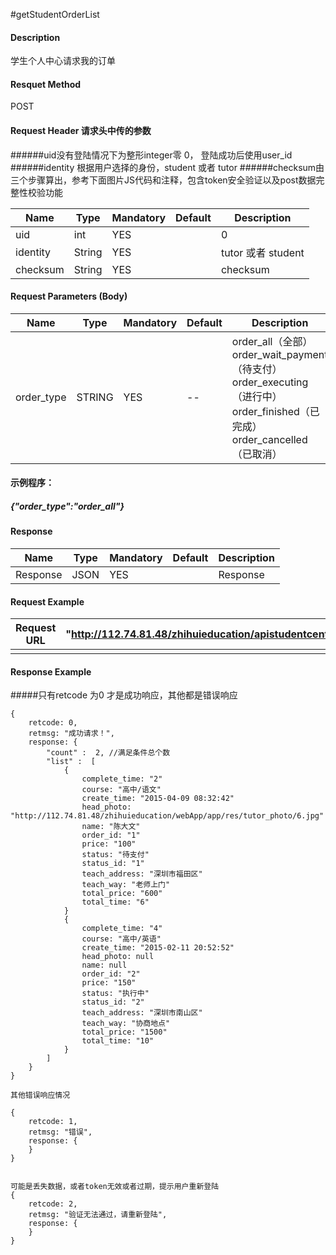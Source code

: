 #getStudentOrderList
#### Description
学生个人中心请求我的订单
#### Resquet Method
POST


#### Request Header 请求头中传的参数
######uid没有登陆情况下为整形integer零 0， 登陆成功后使用user_id
######identity 根据用户选择的身份，student 或者 tutor
######checksum由三个步骤算出，参考下面图片JS代码和注释，包含token安全验证以及post数据完整性校验功能

| Name | Type | Mandatory | Default | Description |
| -- | -- | -- | -- | -- |
| uid | int | YES |  | 0 |
| identity    | String | YES |  | tutor 或者 student|
| checksum    | String | YES |  | checksum|


#### Request Parameters (Body) 

| Name | Type | Mandatory | Default | Description |
| -- | -- | -- | -- | -- |
| order_type | STRING | YES | -- | order_all（全部） order_wait_payment（待支付）   order_executing（进行中）   order_finished（已完成） order_cancelled（已取消） |
####  示例程序：
#####  {"order_type":"order_all"}



#### Response
| Name | Type | Mandatory | Default | Description |
| -- | -- | -- | -- | -- |
| Response | JSON | YES| | Response |


#### Request Example

|Request URL | "http://112.74.81.48/zhihuieducation/apistudentcentercontroller/getStudentOrderList" |
| --| -- |
| | |

#### Response Example

#####只有retcode 为0 才是成功响应，其他都是错误响应
```
{
    retcode: 0, 
    retmsg: "成功请求！",
    response: {
        "count" :  2, //满足条件总个数
        "list" :  [
            {
                complete_time: "2"
                course: "高中/语文"
                create_time: "2015-04-09 08:32:42"
                head_photo: "http://112.74.81.48/zhihuieducation/webApp/app/res/tutor_photo/6.jpg"
                name: "陈大文"
                order_id: "1"
                price: "100"
                status: "待支付"
                status_id: "1"
                teach_address: "深圳市福田区"
                teach_way: "老师上门"
                total_price: "600"
                total_time: "6"
            }
            {
                complete_time: "4"
                course: "高中/英语"
                create_time: "2015-02-11 20:52:52"
                head_photo: null
                name: null
                order_id: "2"
                price: "150"
                status: "执行中"
                status_id: "2"
                teach_address: "深圳市南山区"
                teach_way: "协商地点"
                total_price: "1500"
                total_time: "10"
            }
        ]
    }
}

其他错误响应情况

{
    retcode: 1, 
    retmsg: "错误",
    response: {
    }
}


可能是丢失数据，或者token无效或者过期，提示用户重新登陆
{
    retcode: 2, 
    retmsg: "验证无法通过，请重新登陆",
    response: {
    }
}
```



